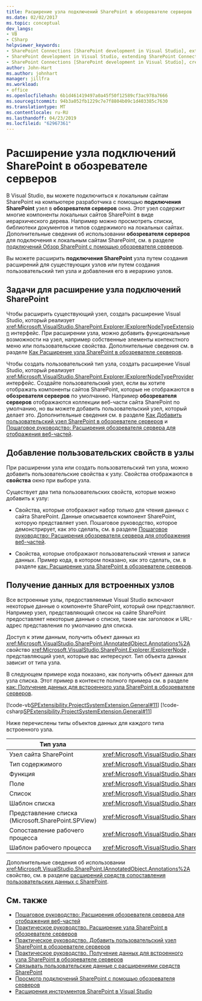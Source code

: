 ```yaml
---
title: Расширение узла подключений SharePoint в обозревателе серверов | Документация Майкрософт
ms.date: 02/02/2017
ms.topic: conceptual
dev_langs:
- VB
- CSharp
helpviewer_keywords:
- SharePoint Connections [SharePoint development in Visual Studio], extending a node
- SharePoint development in Visual Studio, extending SharePoint Connections node in Server Explorer
- SharePoint Connections [SharePoint development in Visual Studio], creating a new node type
author: John-Hart
ms.author: johnhart
manager: jillfra
ms.workload:
- office
ms.openlocfilehash: 6b1d461419497a0a45f50f12589cf3ac978a7666
ms.sourcegitcommit: 94b3a052fb1229c7e7f8804b09c1d403385c7630
ms.translationtype: MT
ms.contentlocale: ru-RU
ms.lasthandoff: 04/23/2019
ms.locfileid: "62967361"
---
```

# <a name="extend-the-sharepoint-connections-node-in-server-explorer"></a>Расширение узла подключений SharePoint в обозревателе серверов
  В Visual Studio, вы можете подключиться к локальным сайтам SharePoint на компьютере разработчика с помощью **подключения SharePoint** узел в **обозревателя серверов** окна. Этот узел содержит многие компоненты локальных сайтов SharePoint в виде иерархического дерева. Например можно просмотреть списки, библиотеки документов и типов содержимого на локальных сайтах. Дополнительные сведения об использовании **обозревателя серверов** для подключения к локальным сайтам SharePoint, см. в разделе [подключений Обзор SharePoint с помощью обозревателя серверов](../sharepoint/browsing-sharepoint-connections-using-server-explorer.md).

 Вы можете расширить **подключения SharePoint** узла путем создания расширений для существующих узлов или путем создания пользовательский тип узла и добавления его в иерархию узлов.

## <a name="tasks-for-extending-the-sharepoint-connections-node"></a>Задачи для расширение узла подключений SharePoint
 Чтобы расширить существующий узел, создать расширение Visual Studio, который реализует <xref:Microsoft.VisualStudio.SharePoint.Explorer.IExplorerNodeTypeExtension> интерфейс. При расширении узла, можно добавить функциональные возможности на узел, например собственные элементы контекстного меню или пользовательские свойства. Дополнительные сведения см. в разделе [Как Расширение узла SharePoint в обозревателе серверов](../sharepoint/how-to-extend-a-sharepoint-node-in-server-explorer.md).

 Чтобы создать пользовательский тип узла, создать расширение Visual Studio, который реализует <xref:Microsoft.VisualStudio.SharePoint.Explorer.IExplorerNodeTypeProvider> интерфейс. Создайте пользовательский узел, если вы хотите отображать компоненты сайтов SharePoint, которые не отображаются в **обозревателя серверов** по умолчанию. Например **обозревателя серверов** отображаются коллекции веб-части сайта SharePoint по умолчанию, но вы можете добавить пользовательский узел, который делает это. Дополнительные сведения см. в разделе [Как Добавить пользовательский узел SharePoint в обозревателе серверов](../sharepoint/how-to-add-a-custom-sharepoint-node-to-server-explorer.md) и [Пошаговое руководство: Расширения обозревателя сервера для отображения веб-частей](../sharepoint/walkthrough-extending-server-explorer-to-display-web-parts.md).

## <a name="add-custom-properties-to-nodes"></a>Добавление пользовательских свойств в узлы
 При расширении узла или создать пользовательский тип узла, можно добавить пользовательские свойства к узлу. Свойства отображаются в **свойства** окно при выборе узла.

 Существует два типа пользовательских свойств, которые можно добавить к узлу:

- Свойства, которые отображают набор только для чтения данных с сайта SharePoint. Данные описывается компонент SharePoint, которую представляет узел. Пошаговое руководство, которое демонстрирует, как это сделать, см. в разделе [Пошаговое руководство: Расширения обозревателя сервера для отображения веб-частей](../sharepoint/walkthrough-extending-server-explorer-to-display-web-parts.md).

- Свойства, которые отображают пользовательский чтения и записи данных. Пример кода, в котором показано, как это сделать, см. в разделе [как: Расширение узла SharePoint в обозревателе серверов](../sharepoint/how-to-extend-a-sharepoint-node-in-server-explorer.md).

## <a name="get-data-for-built-in-nodes"></a>Получение данных для встроенных узлов
 Все встроенные узлы, предоставляемые Visual Studio включают некоторые данные о компоненте SharePoint, который они представляют. Например узел, представляющий список на сайте SharePoint предоставляет некоторые данные о списке, такие как заголовок и URL-адрес представления по умолчанию для списка.

 Доступ к этим данным, получить объект данных из <xref:Microsoft.VisualStudio.SharePoint.IAnnotatedObject.Annotations%2A> свойство <xref:Microsoft.VisualStudio.SharePoint.Explorer.IExplorerNode> , представляющий узел, которые вас интересуют. Тип объекта данных зависит от типа узла.

 В следующем примере кода показано, как получить объект данных для узла списка. Этот пример в контексте полного примера см. в разделе [как: Получение данных для встроенного узла SharePoint в обозревателе серверов](../sharepoint/how-to-get-data-for-a-built-in-sharepoint-node-in-server-explorer.md).

 [!code-vb[SPExtensibility.ProjectSystemExtension.General#11](../sharepoint/codesnippet/VisualBasic/projectsystemexamples/extension/serverexplorerextensionnodeinfo.vb#11)]
 [!code-csharp[SPExtensibility.ProjectSystemExtension.General#11](../sharepoint/codesnippet/CSharp/projectsystemexamples/extension/serverexplorerextensionnodeinfo.cs#11)]

 Ниже перечислены типы объектов данных для каждого типа встроенного узла.

|Тип узла|Тип объекта данных|
|---------------|----------------------|
|Узел сайта SharePoint|<xref:Microsoft.VisualStudio.SharePoint.Explorer.IExplorerSiteNodeInfo>|
|Тип содержимого|<xref:Microsoft.VisualStudio.SharePoint.Explorer.Extensions.IContentTypeNodeInfo>|
|Функция|<xref:Microsoft.VisualStudio.SharePoint.Explorer.Extensions.IFeatureNodeInfo>|
|Поле|<xref:Microsoft.VisualStudio.SharePoint.Explorer.Extensions.IFieldNodeInfo>|
|Список|<xref:Microsoft.VisualStudio.SharePoint.Explorer.Extensions.IListNodeInfo>|
|Шаблон списка|<xref:Microsoft.VisualStudio.SharePoint.Explorer.Extensions.IListTemplateNodeInfo>|
|Представление списка (Microsoft.SharePoint.SPView)|<xref:Microsoft.VisualStudio.SharePoint.Explorer.Extensions.IListViewNodeInfo>|
|Сопоставление рабочего процесса|<xref:Microsoft.VisualStudio.SharePoint.Explorer.Extensions.IWorkflowAssociationNodeInfo>|
|Шаблон рабочего процесса|<xref:Microsoft.VisualStudio.SharePoint.Explorer.Extensions.IWorkflowTemplateNodeInfo>|

 Дополнительные сведения об использовании <xref:Microsoft.VisualStudio.SharePoint.IAnnotatedObject.Annotations%2A> свойство, см. в разделе [расширений средств сопоставления пользовательских данных с SharePoint](../sharepoint/associating-custom-data-with-sharepoint-tools-extensions.md).

## <a name="see-also"></a>См. также
- [Пошаговое руководство: Расширения обозревателя сервера для отображения веб-частей](../sharepoint/walkthrough-extending-server-explorer-to-display-web-parts.md)
- [Практическое руководство. Расширение узла SharePoint в обозревателе серверов](../sharepoint/how-to-extend-a-sharepoint-node-in-server-explorer.md)
- [Практическое руководство. Добавить пользовательский узел SharePoint в обозревателе серверов](../sharepoint/how-to-add-a-custom-sharepoint-node-to-server-explorer.md)
- [Практическое руководство. Получение данных для встроенного узла SharePoint в обозревателе серверов](../sharepoint/how-to-get-data-for-a-built-in-sharepoint-node-in-server-explorer.md)
- [Связывать пользовательские данные с расширениями средств SharePoint](../sharepoint/associating-custom-data-with-sharepoint-tools-extensions.md)
- [Просмотр подключений SharePoint с помощью обозревателя серверов](../sharepoint/browsing-sharepoint-connections-using-server-explorer.md)
- [Расширения инструментов SharePoint в Visual Studio](../sharepoint/extending-the-sharepoint-tools-in-visual-studio.md)
